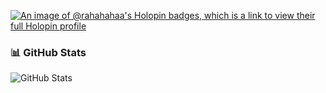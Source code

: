 [![An image of @rahahahaa's Holopin badges, which is a link to view their full Holopin profile](https://holopin.me/rahahahaa)](https://holopin.io/@rahahahaa)

### 📊 GitHub Stats
![GitHub Stats](https://github-readme-stats.vercel.app/api?username=your-github-username&show_icons=true&count_private=true)
